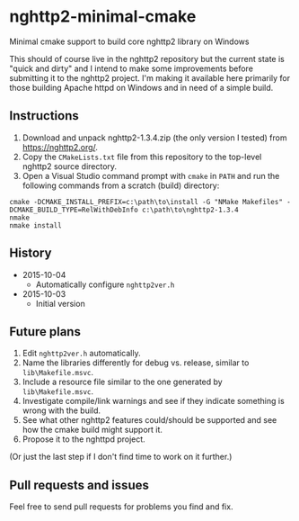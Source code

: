 # nghttp2-minimal-cmake
Minimal cmake support to build core nghttp2 library on Windows

This should of course live in the nghttp2 repository but the current state is "quick and dirty" and I intend to make some improvements before submitting it to the nghttp2 project.  I'm making it available here primarily for those building Apache httpd on Windows and in need of a simple build.

Instructions
------------

1. Download and unpack nghttp2-1.3.4.zip (the only version I tested) from https://nghttp2.org/.
2. Copy the `CMakeLists.txt` file from this repository to the top-level nghttp2 source directory.
3. Open a Visual Studio command prompt with `cmake` in `PATH` and run the following commands from a scratch (build) directory:
```
cmake -DCMAKE_INSTALL_PREFIX=c:\path\to\install -G "NMake Makefiles" -DCMAKE_BUILD_TYPE=RelWithDebInfo c:\path\to\nghttp2-1.3.4
nmake
nmake install
```

History
-------

* 2015-10-04
  * Automatically configure `nghttp2ver.h`
* 2015-10-03
  * Initial version

Future plans
------------

1. Edit `nghttp2ver.h` automatically.
2. Name the libraries differently for debug vs. release, similar to `lib\Makefile.msvc`.
3. Include a resource file similar to the one generated by `lib\Makefile.msvc`.
4. Investigate compile/link warnings and see if they indicate something is wrong with the build.
5. See what other nghttp2 features could/should be supported and see how the cmake build might support it.
6. Propose it to the nghttpd project.
 
(Or just the last step if I don't find time to work on it further.)

Pull requests and issues
------------------------
Feel free to send pull requests for problems you find and fix.
